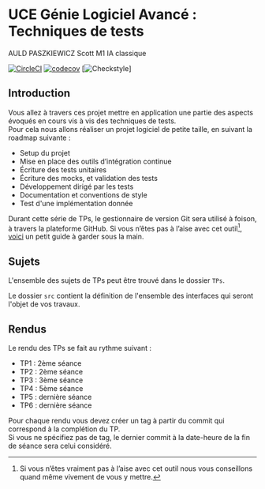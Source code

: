# UCE Génie Logiciel Avancé : Techniques de tests

AULD PASZKIEWICZ Scott    M1 IA classique

[![CircleCI](https://dl.circleci.com/status-badge/img/gh/AULD-PASZKIEWICZ-Scott/ceri-m1-techniques-de-test/tree/master.svg?style=svg)](https://dl.circleci.com/status-badge/redirect/gh/AULD-PASZKIEWICZ-Scott/ceri-m1-techniques-de-test/tree/master)
[![codecov](https://codecov.io/gh/AULD-PASZKIEWICZ-Scott/ceri-m1-techniques-de-test/graph/badge.svg?token=4WL8W6UMJ7)](https://codecov.io/gh/AULD-PASZKIEWICZ-Scott/ceri-m1-techniques-de-test)
[![Checkstyle]()]


## Introduction

Vous allez à travers ces projet mettre en application une partie des aspects évoqués en cours vis à vis des techniques de tests.  
Pour cela nous allons réaliser un projet logiciel de petite taille, en suivant la roadmap suivante : 
- Setup du projet
- Mise en place des outils d’intégration continue
- Écriture des tests unitaires
- Écriture des mocks, et validation des tests
- Développement dirigé par les tests
- Documentation et conventions de style
- Test d'une implémentation donnée

Durant cette série de TPs, le gestionnaire de version Git sera utilisé à foison, à travers la plateforme GitHub. Si vous n’êtes pas à l’aise avec cet outil[^1], [voici](http://rogerdudler.github.io/git-guide/) un petit guide à garder sous la main.

## Sujets

L'ensemble des sujets de TPs peut être trouvé dans le dossier `TPs`.

Le dossier `src` contient la définition de l'ensemble des interfaces qui seront l'objet de vos travaux.

## Rendus

Le rendu des TPs se fait au rythme suivant :

- TP1 : 2ème séance
- TP2 : 2ème séance
- TP3 : 3ème séance
- TP4 : 5ème séance
- TP5 : dernière séance
- TP6 : dernière séance

Pour chaque rendu vous devez créer un tag à partir du commit qui correspond à la complétion du TP.  
Si vous ne spécifiez pas de tag, le dernier commit à la date-heure de la fin de séance sera celui considéré.

[^1]: Si vous n’êtes vraiment pas à l’aise avec cet outil nous vous conseillons quand même vivement de vous y mettre.
